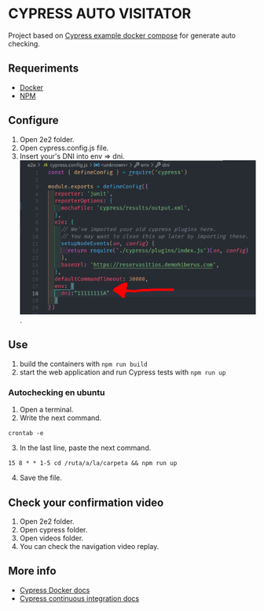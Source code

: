 # CYPRESS AUTO VISITATOR

Project based on [Cypress example docker compose](https://github.com/cypress-io/cypress-example-docker-compose) for generate auto checking.

## Requeriments
- [Docker](https://docs.docker.com/compose/install/)
- [NPM](https://docs.npmjs.com/downloading-and-installing-node-js-and-npm)

## Configure

1. Open 2e2 folder.
2. Open cypress.config.js file.
3. Insert your's DNI into env => dni.
![foto de configuración](/config.jpg "Donde insertar el DNI").

## Use

1. build the containers with `npm run build`
2. start the web application and run Cypress tests with `npm run up`

### Autochecking en ubuntu

1. Open a terminal.
2. Write the next command.
````
crontab -e

````
3. In the last line, paste the next command.
````
15 8 * * 1-5 cd /ruta/a/la/carpeta && npm run up

````
4. Save the file.

## Check your confirmation video

1. Open 2e2 folder.
2. Open cypress folder.
3. Open videos folder.
4. You can check the navigation video replay.

## More info

- [Cypress Docker docs](https://on.cypress.io/docker)
- [Cypress continuous integration docs](https://on.cypress.io/ci)



